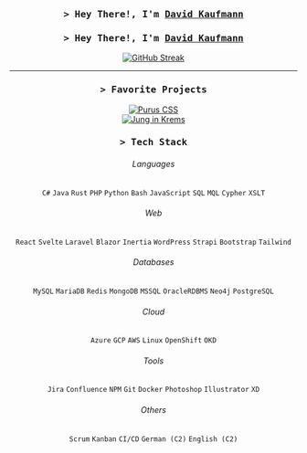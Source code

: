 <div align="center">
<h3>
        <samp>&gt; Hey There!, I'm
                <b><a target="_blank" href="https://david.kaufmann.dev/">David Kaufmann</a></b>
        </samp>
</h3>
        
###  <samp>&gt; Hey There!, I'm <b><a target="_blank" href="https://david.kaufmann.dev/">David Kaufmann</a></b></samp>

[![GitHub Streak](https://streak-stats.demolab.com?user=kaufmann-dev&theme=dracula&hide_border=true)](https://git.io/streak-stats)

<hr>

### <samp>&gt; Favorite Projects</samp>

[![Purus CSS](https://github-readme-stats.vercel.app/api/pin/?username=kaufmann-dev&repo=PurusCss&theme=dracula&hide_border=true)](https://github.com/kaufmann-dev/PurusCss)<br>
[![Jung in Krems](https://github-readme-stats.vercel.app/api/pin/?username=kaufmann-dev&repo=JungInKrems&theme=dracula&hide_border=true)](https://github.com/kaufmann-dev/JungInKrems)

### <samp>&gt; Tech Stack</samp>

###### Languages
`C#` `Java` `Rust` `PHP` `Python` `Bash` `JavaScript` `SQL` `MQL` `Cypher` `XSLT`

###### Web
`React` `Svelte` `Laravel` `Blazor` `Inertia` `WordPress` `Strapi` `Bootstrap` `Tailwind`

###### Databases
`MySQL` `MariaDB` `Redis` `MongoDB` `MSSQL` `OracleRDBMS` `Neo4j` `PostgreSQL`

###### Cloud
`Azure` `GCP` `AWS` `Linux` `OpenShift` `OKD`

###### Tools
`Jira` `Confluence` `NPM` `Git` `Docker` `Photoshop` `Illustrator` `XD`

###### Others
`Scrum` `Kanban` `CI/CD` `German (C2)` `English (C2)`

</div>

<!--<img src="https://i.imgur.com/dBaSKWF.gif" height="20" width="100%">-->

